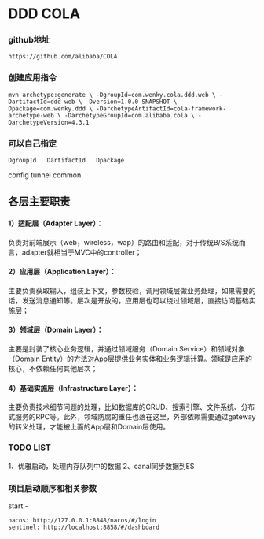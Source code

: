 DDD COLA
============================

### github地址
`https://github.com/alibaba/COLA`

### 创建应用指令
`mvn archetype:generate \
-DgroupId=com.wenky.cola.ddd.web \
-DartifactId=ddd-web \
-Dversion=1.0.0-SNAPSHOT \
-Dpackage=com.wenky.ddd \
-DarchetypeArtifactId=cola-framework-archetype-web \
-DarchetypeGroupId=com.alibaba.cola \
-DarchetypeVersion=4.3.1`

### 可以自己指定
`DgroupId  
DartifactId  
Dpackage`

config
tunnel
common

各层主要职责
---------------------

#### 1）适配层（Adapter Layer）：
负责对前端展示（web，wireless，wap）的路由和适配，对于传统B/S系统而言，adapter就相当于MVC中的controller；

#### 2）应用层（Application Layer）：
主要负责获取输入，组装上下文，参数校验，调用领域层做业务处理，如果需要的话，发送消息通知等。层次是开放的，应用层也可以绕过领域层，直接访问基础实施层；

#### 3）领域层（Domain Layer）：
主要是封装了核心业务逻辑，并通过领域服务（Domain Service）和领域对象（Domain Entity）的方法对App层提供业务实体和业务逻辑计算。领域是应用的核心，不依赖任何其他层次；

#### 4）基础实施层（Infrastructure Layer）：
主要负责技术细节问题的处理，比如数据库的CRUD、搜索引擎、文件系统、分布式服务的RPC等。此外，领域防腐的重任也落在这里，外部依赖需要通过gateway的转义处理，才能被上面的App层和Domain层使用。

### TODO LIST
1、优雅启动，处理内存队列中的数据
2、canal同步数据到ES

### 项目启动顺序和相关参数
start - 

```
nacos: http://127.0.0.1:8848/nacos/#/login
sentinel: http://localhost:8858/#/dashboard
```

